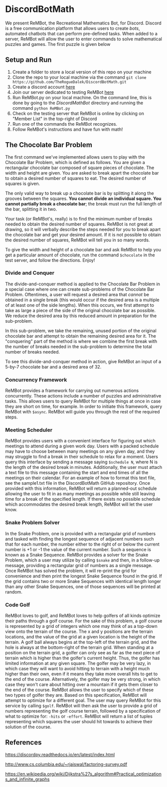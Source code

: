 # DiscordBotMath
We present ReMBot, the Recreational Mathematics Bot, for Discord. 
Discord is a free communication platform that allows users to create _bots_, 
automated chatbots that can perform pre-defined tasks. When added to a server, ReMBot will allow the user to
 enter commands to solve mathematical puzzles and games. The first puzzle is given below

## Setup and Run
1. Create a folder to store a local version of this repo on your machine
2. Clone the repo to your local machine via the command `git clone https://github.com/TheRogueDalek/DiscordBotMath.git`
3. Create a discord account [here](https://discordapp.com/)
4. Join our server dedicated to testing ReMBot [here](https://discord.gg/awFeeb5)
5. Run ReMBot.py on your local machine. On the command line, this is done by going to the _DiscordMathBot_ directory and running the command `python ReMBot.py`
6. Check on the testing server that ReMBot is online by clicking on "Member List" in the top-right of Discord
7. Run one of the commands the ReMBot recognizes.
8. Follow ReMBot's instructions and have fun with math!

## The Chocolate Bar Problem
The first command we've implemented allows users to play with the Chocolate Bar Problem, which is defined as follows.
You are given a rectangular chocolate bar composed of square pieces of chocolate. The width and height are given.
You are asked to break apart the chocolate bar to obtain a desired number of squares to eat. The desired number of squares is given.

The only valid way to break up a chocolate bar is by splitting it along the grooves
between the squares. **You cannot divide an individual square. You cannot partially break a chocolate bar**; 
the break must run the full length of the bar, splitting it in two.

Your task (or ReMBot's, really) is to find the minimum number of breaks needed to obtain the desired number of squares.
ReMBot is not great at drawing, so it will verbally describe the steps needed 
for you to break apart the chocolate bar and get your desired amount. 
If it is not possible to obtain the desired number of squares, ReMBot will tell you in so many words.

To give the width and height of a chocolate bar and ask ReMBot to help you get a particular amount of chocolate,
run the command `$chocolate` in the test server, and follow the directions. Enjoy!

### Divide and Conquer

The divide-and-conquer method is applied to the Chocolate Bar Problem in a 
special case where one can create sub-problems of the Chocolate Bar Problem. Oftentimes, a user will request a
desired area that _cannot_ be obtained in a single break (this would occur if the desired area is a multiple of at least one of the side lengths).
When this occurs, we first attempt to take as large a piece of the side of the original chocolate bar as possible. 
We reduce the desired area by this reduced amount in preparation for the sub-problem.

In this sub-problem, we take the remaining, unused portion of the original chocolate bar
and attempt to obtain the remaining desired area for it. The "conquering" part of the method is where we combine the 
first break with the number of breaks needed in the sub-problem to determine the total number of breaks needed.

To see this divide-and-conquer method in action, give ReMBot an input of a 5-by-7 chocolate bar and a desired area of 32.

### Concurrency Framework

ReMBot provides a framework for carrying out numerous actions concurrently. These actions include a number of puzzles
and administrative tasks. This allows users to query ReMBot for multiple things at once in case they are short on time,
for example. In order to initiate this framework, query ReMBot with `$async`. ReMBot will guide you through the 
rest of the required steps.

### Meeting Scheduler

ReMBot provides users with a convenient interface for figuring out which meetings to attend during a given work day.
Users with a packed schedule may have to choose between many meetings on any given day, and they may struggle to find
a break in their schedule to relax for a moment. Users query this interface by sending a message saying
`$schedule N`, where N is the length of the desired break in minutes. Additionally, the user must attach a text
file to this message containing the start and end times of all the meetings on their calendar. For an example
of how to format this text file, see the sample1.txt file in the DiscordBotMath GitHub repository. Once
provided with this information, ReMBot will return a planned-out schedule allowing the user to fit in as many
meetings as possible while still leaving time for a break of the specified length. If there exists no possible
schedule which accommodates the desired break length, ReMBot will let the user know.

### Snake Problem Solver

In the Snake Problem, one is provided with a rectangular grid of numbers and tasked with finding the longest sequence
of adjacent numbers such that for each number, the number either to the right of or below the current number is 
+1 or -1 the value of the current number. Such a sequence is known as a Snake Sequence. ReMBot provides a solver
for the Snake Problem, which a user may utilize by calling `$snake` and then, in a follow-up message, providing a
rectangular grid of numbers as a single message. Once ReMBot has solved the problem, it will re-print the grid
for convenience and then print the longest Snake Sequence found in the grid. If the grid contains two
or more Snake Sequences with identical length longer than any other Snake Sequences, one of those sequences
will be printed at random.

### Code Golf

ReMBot loves to golf, and ReMBot loves to help golfers of all kinds optimize their paths through a golf course.
For the sake of this problem, a golf course is represented by a grid of integers which one may think of as a top-down
view onto the terrain of the course. The x and y positions are the terrain locations, and the value of the grid
at a given location is the height of the terrain. A golf ball always begins at the top-left of the terrain grid, and 
the hole is always at the bottom-right of the terrain grid. When standing at a position on the terrain grid, a golfer
can only see as far as the next piece of terrain which is higher than the golfer's current height. Thus, 
the golfer has limited information at any given square. The golfer may be very lazy, in which case they will want to 
avoid hitting to terrain with a height much higher than their own, even if it means they take more overall hits to 
get to the end of the course. Alternatively, the golfer may be very strong, in which case they won't care about
hitting over a mountain if it gets them closer to the end of the course. ReMBot allows the user to specify which of 
these two types of golfer they are. Based on this specification, ReMBot will attempt to optimize for a different goal. 
The user may query ReMBot for this service by calling `$golf`. ReMBot will then ask the user to provide a grid of
numbers representing the golf course terrain, followed by a specification of what to optimize for: 
`-hits` or `-effort`. ReMBot will return a list of tuples representing which squares the user
should hit towards to achieve their solution of the course.

## References
https://discordpy.readthedocs.io/en/latest/index.html

http://www.cs.columbia.edu/~rjaiswal/factoring-survey.pdf

https://en.wikipedia.org/wiki/Dijkstra%27s_algorithm#Practical_optimizations_and_infinite_graphs